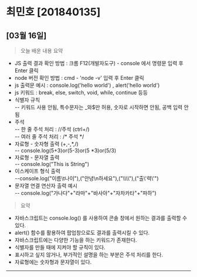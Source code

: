 # 최민호 [201840135]

## [03월 16일]
> 오늘 배운 내용 요약<br>
-  JS 출력 결과 확인 방법 : 크롬 F12(개발자도구) - console 에서 명령문 입력 후 Enter 클릭
- node 버전 확인 방법 : cmd - 'node -v' 입력 후 Enter 클릭
- js 출력문 예시 : console.log('hello world') , alert('hello world')
- js 키워드 : break, else, switch, void, while, continue 등등 
- 식별자 규칙<br>
-- 키워드 사용 안됨, 특수문자는 _와$만 허용, 숫자로 시작하면 안됨, 공백 입력 안됨
- 주석<br>
-- 한 줄 주석 처리 : //주석 (ctrl+/)<br>
-- 여러 줄 주석 처리 : /* 주석 */ 
- 자료형 - 숫자형 출력 (+,-,*,/)<br>
-- console.log(5+3)or(5-3)or(5 *3)or(5/3)
- 자료형 - 문자열 출력<br>
-- console.log("This is String")
- 이스케이프 형식 출력<br>
--console.log("이름\t나이"),("안녕\n하세요"),("\\\\\\\\"),("출\\'력\\'")
- 문자열 연결 연산자 출력 예시<br>
-- console.log("가나다"+"라마"+"바사아"+"자차카타"+"파하")<br>
> 요약<br>
- 자바스크립트는 console.log() 를 사용하여 콘솔 창에서 원하는 결과를 출력할 수 있다.
- alert() 함수를 활용하여 팝업창으로도 결과를 출력시킬 수 있다.
- 자바스크립트에는 다양한 기능을 하는 키워드가 존재한다.
- 식별자를 만들 때에 지켜야 할 규칙이 있다.
- 표시하고 싶지 않거나, 부가적인 설명을 하는 부분은 주석 처리를 한다.
- 자료형에는 숫자형과 문자열이 있다.
---